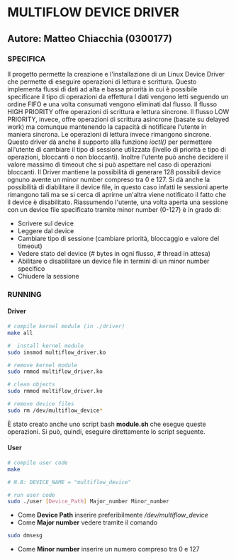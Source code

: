 # MULTIFLOW DEVICE DRIVER
## Autore: Matteo Chiacchia (0300177)


### SPECIFICA
Il progetto permette la creazione e l'installazione di un Linux Device Driver che permette di eseguire operazioni di lettura e scrittura.
Questo implementa flussi di dati ad alta e bassa priorità in cui è possibile specificare il tipo di operazioni da effettura
I dati vengono letti seguendo un ordine FIFO e una volta consumati vengono eliminati dal flusso. 
Il flusso HIGH PRIORITY offre operazioni di scrittura e lettura sincrone. Il flusso LOW PRIORITY, invece, offre operazioni di scrittura asincrone (basate su delayed work) ma comunque mantenendo la capacità di notificare l'utente in maniera sincrona. Le operazioni di lettura invece rimangono sincrone. Questo driver dà anche il supporto alla funzione *ioctl()* per permettere all'utente di cambiare il tipo di sessione utilizzata (livello di priorità e tipo di operazioni, bloccanti o non bloccanti). Inoltre l'utente può anche decidere il valore massimo di timeout che si può aspettare nel caso di operazioni bloccanti. 
Il Driver mantiene la possibilità di generare 128 possibili device ognuno avente un minor number compreso tra 0 e 127.
Si dà anche la possibilità di diabilitare il device file, in questo caso infatti le sessioni aperte rimangono tali ma se si cerca di aprirne un'altra viene notificato il fatto che il device è disabilitato.
Riassumendo l'utente, una volta aperta una sessione con un device file specificato tramite minor number (0-127) è in grado di:
* Scrivere sul device
* Leggere dal device
* Cambiare tipo di sessione (cambiare priorità, bloccaggio e valore del timeout)
* Vedere stato del device (# bytes in ogni flusso, # thread in attesa)
* Abilitare o disabilitare un device file in termini di un minor number specifico
* Chiudere la sessione

### RUNNING

#### Driver
```bash
# compile kernel module (in ./driver)
make all

#  install kernel module
sudo insmod multiflow_driver.ko

# remove kernel module
sudo rmmod multiflow_driver.ko

# clean objects
sudo rmmod multiflow_driver.ko

# remove device files
sudo rm /dev/multiflow_device*

```

È stato creato anche uno script bash **module.sh** che esegue queste operazioni. Si può, quindi, eseguire direttamente lo script seguente.

#### User
```bash
# compile user code
make

# N.B: DEVICE_NAME = "multiflow_device"

# run user code
sudo ./user [Device_Path] Major_number Minor_number
```

* Come **Device Path** inserire preferibilmente */dev/multiflow_device*
* Come **Major number** vedere tramite il comando 
```bash
sudo dmsesg
```
* Come **Minor number** inserire un numero compreso tra 0 e 127


